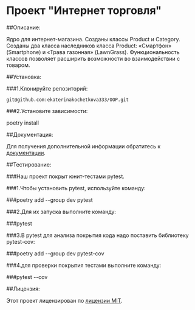 # Проект "Интернет торговля"

##Описание:

Ядро для интернет-магазина.
Созданы классы Product и Category.
Созданы два класса наследников класса Product: 
«Смартфон» (Smartphone) и «Трава газонная» (LawnGrass).
Функциональность классов позволяет расширить возможности
во взаимодействии с товаром.


##Установка:

###1.Клонируйте репозиторий:

```git@github.com:ekaterinakochetkova333/OOP.git```

###2.Установите зависимости:

poetry install

##Документация:

Для получения дополнительной информации обратитесь к [документации](docs/README.md).

##Тестирование:

###Наш проект покрыт юнит-тестами pytest. 

###1.Чтобы установить pytest, используйте команду:

###poetry add --group dev pytest

###2.Для их запуска выполните команду:

###pytest

###3.В pytest для анализа покрытия кода надо поставить библиотеку pytest-cov:

###poetry add --group dev pytest-cov

###4.для проверки покрытия тестами выполните команду:

###pytest --cov

##Лицензия:

Этот проект лицензирован по [лицензии MIT](LICENSE).
